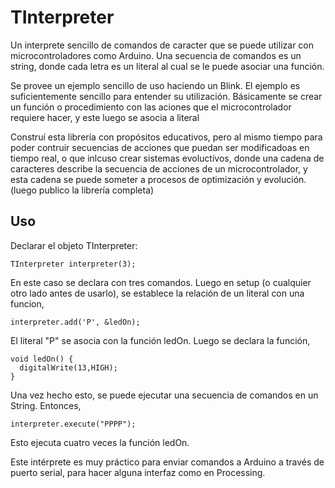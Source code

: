 # TInterpreter
Un interprete sencillo de comandos de caracter que se puede utilizar con microcontroladores como Arduino.  Una secuencia de comandos es un string, donde cada letra es un literal al cual se le puede asociar una función.

Se provee un ejemplo sencillo de uso haciendo un Blink. El ejemplo es suficientemente sencillo para entender su utilización. Básicamente se crear un función o procedimiento con las aciones que el microcontrolador requiere hacer, y este luego se asocia a literal

Construí esta librería con propósitos educativos, pero al mismo tiempo para poder contruir secuencias de acciones que puedan ser modificadoas en tiempo real, o que inlcuso crear sistemas evoluctivos, donde una cadena de caracteres describe la secuencia de acciones de un microcontrolador, y esta cadena se puede someter a procesos de optimización y evolución. (luego publico la librería completa)

## Uso

Declarar el objeto TInterpreter:

```
TInterpreter interpreter(3);
```
En este caso se declara con tres comandos.  Luego en setup (o cualquier otro lado antes de usarlo), se establece la relación de un literal con una funcion,
```
interpreter.add('P', &ledOn);
```
El literal "P" se asocia con la función ledOn.  Luego se declara la función,
```
void ledOn() {
  digitalWrite(13,HIGH);
}
```
Una vez hecho esto, se puede ejecutar una secuencia de comandos en un String.  Entonces,
```
interpreter.execute("PPPP");
```
Esto ejecuta cuatro veces la función ledOn.

Este intérprete es muy práctico para enviar comandos a Arduino a través de puerto serial, para hacer alguna interfaz como en Processing.
